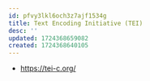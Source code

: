 ```yaml
---
id: pfvy3lkl6och3z7ajf1534g
title: Text Encoding Initiative (TEI)
desc: ''
updated: 1724368659082
created: 1724368640105
---
```


- https://tei-c.org/